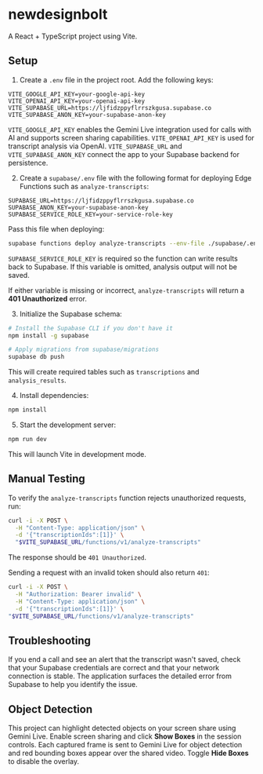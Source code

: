 # newdesignbolt

A React + TypeScript project using Vite.

## Setup

1. Create a `.env` file in the project root. Add the following keys:

```
VITE_GOOGLE_API_KEY=your-google-api-key
VITE_OPENAI_API_KEY=your-openai-api-key
VITE_SUPABASE_URL=https://ljfidzppyflrrszkgusa.supabase.co
VITE_SUPABASE_ANON_KEY=your-supabase-anon-key
```

`VITE_GOOGLE_API_KEY` enables the Gemini Live integration used for calls with AI and supports screen sharing capabilities.
`VITE_OPENAI_API_KEY` is used for transcript analysis via OpenAI.
`VITE_SUPABASE_URL` and `VITE_SUPABASE_ANON_KEY` connect the app to your Supabase backend for persistence.

2. Create a `supabase/.env` file with the following format for deploying Edge Functions such as `analyze-transcripts`:

```
SUPABASE_URL=https://ljfidzppyflrrszkgusa.supabase.co
SUPABASE_ANON_KEY=your-supabase-anon-key
SUPABASE_SERVICE_ROLE_KEY=your-service-role-key
```

Pass this file when deploying:

```bash
supabase functions deploy analyze-transcripts --env-file ./supabase/.env
```

`SUPABASE_SERVICE_ROLE_KEY` is required so the function can write results back to Supabase. If this variable is omitted, analysis output will not be saved.

If either variable is missing or incorrect, `analyze-transcripts` will return a **401 Unauthorized** error.

3. Initialize the Supabase schema:

```bash
# Install the Supabase CLI if you don't have it
npm install -g supabase

# Apply migrations from supabase/migrations
supabase db push
```

This will create required tables such as `transcriptions` and `analysis_results`.

4. Install dependencies:

```bash
npm install
```

5. Start the development server:

```bash
npm run dev
```

This will launch Vite in development mode.

## Manual Testing

To verify the `analyze-transcripts` function rejects unauthorized requests, run:

```bash
curl -i -X POST \
  -H "Content-Type: application/json" \
  -d '{"transcriptionIds":[1]}' \
  "$VITE_SUPABASE_URL/functions/v1/analyze-transcripts"
```

The response should be `401 Unauthorized`.

Sending a request with an invalid token should also return `401`:

```bash
curl -i -X POST \
  -H "Authorization: Bearer invalid" \
  -H "Content-Type: application/json" \
  -d '{"transcriptionIds":[1]}' \
"$VITE_SUPABASE_URL/functions/v1/analyze-transcripts"
```

## Troubleshooting

If you end a call and see an alert that the transcript wasn't saved, check that
your Supabase credentials are correct and that your network connection is
stable. The application surfaces the detailed error from Supabase to help you
identify the issue.

## Object Detection

This project can highlight detected objects on your screen share using Gemini Live. Enable screen sharing and click **Show Boxes** in the session controls. Each captured frame is sent to Gemini Live for object detection and red bounding boxes appear over the shared video. Toggle **Hide Boxes** to disable the overlay.

